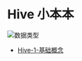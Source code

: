 # Hive 小本本

![数据类型](https://github.com/Whojohn/learn/blob/master/docs/hive/pic/hive_architecture.png?raw=true)


- [Hive-1-基础概念](https://github.com/Whojohn/learn/blob/master/docs/hive/hive-1-基础概念.md)

